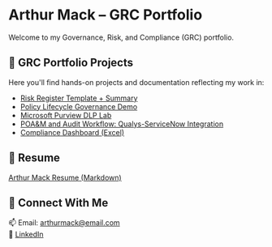 
# Arthur Mack – GRC Portfolio

Welcome to my Governance, Risk, and Compliance (GRC) portfolio.

## 📁 GRC Portfolio Projects

Here you'll find hands-on projects and documentation reflecting my work in:

- [Risk Register Template + Summary](./risk-register/)
- [Policy Lifecycle Governance Demo](./policy-lifecycle/)
- [Microsoft Purview DLP Lab](./purview-lab/Microsoft_Purview_DLP_Lab.md)
- [POA&M and Audit Workflow: Qualys-ServiceNow Integration](./qualys-servicenow-lab/)
- [Compliance Dashboard (Excel)](./dashboards/)

## 📄 Resume
[Arthur Mack Resume (Markdown)](./Arthur_Mack_Resume_2025.md)

## 🔗 Connect With Me
📫 Email: arthurmack@email.com  
🔗 [LinkedIn](https://www.linkedin.com/in/arthur-m-24a2a81ba/)
